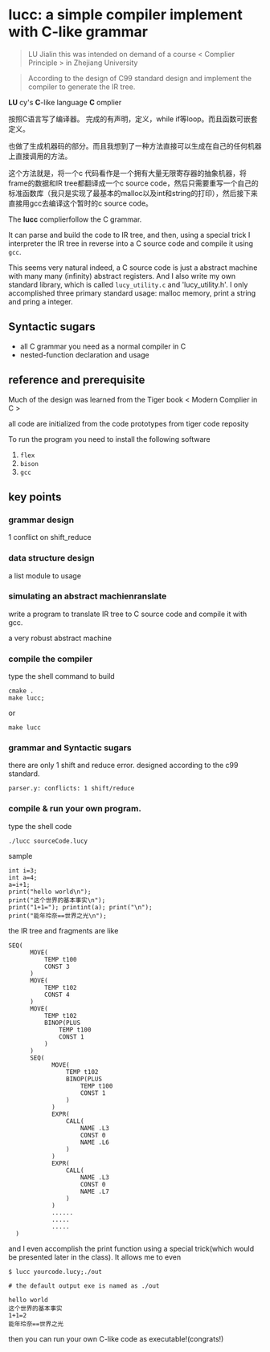 # **lucc**: a simple compiler implement with C-like grammar

> LU Jialin this was intended on demand of a course < Complier Principle > in Zhejiang University

> According to the design of C99 standard design and implement the compiler to generate the IR tree.

**LU** cy's **C**-like language **C** omplier

按照C语言写了编译器。 完成的有声明，定义，while if等loop。而且函数可嵌套定义。

也做了生成机器码的部分。而且我想到了一种方法直接可以生成在自己的任何机器上直接调用的方法。

这个方法就是，将一个c 代码看作是一个拥有大量无限寄存器的抽象机器，将frame的数据和IR tree都翻译成一个c source code，然后只需要重写一个自己的标准函数库（我只是实现了最基本的malloc以及int和string的打印），然后接下来直接用gcc去编译这个暂时的c source code。

The **lucc** complierfollow the C grammar.

It can parse and build the code to IR tree, and then, using a special trick I interpreter the IR tree in reverse into a C source code and compile it using `gcc`.

This seems very natural indeed, a C source code is just a abstract machine with many many (infinity) abstract registers. And I also write my own standard library, which is called `lucy_utility.c` and 'lucy_utility.h'. I only accomplished three primary standard usage: malloc memory, print a string and pring a integer.

## Syntactic sugars

- all C grammar you need as a normal compiler in C
- nested-function declaration and usage

## reference and prerequisite

Much of the design was learned from the Tiger book < Modern Complier in C >

all code are initialized from the code prototypes from tiger code reposity

To run the program you need to install the following software

1. `flex`
2. `bison`
3. `gcc`

## key points

### grammar design

1 conflict on shift_reduce

### data structure design

a list module to usage

### simulating an abstract machienranslate

write a program to translate IR tree to C source code and compile it with gcc.

a very robust abstract machine

### compile the compiler

type the shell command to build

```
cmake .
make lucc;
```

or

```
make lucc
```

### grammar and Syntactic sugars

there are only 1 shift and reduce error. designed according to the c99 standard.

```
parser.y: conflicts: 1 shift/reduce
```

### compile & run your own program.

type the shell code

```
./lucc sourceCode.lucy
```

sample

```
int i=3;
int a=4;
a=i+1;
print("hello world\n");
print("这个世界的基本事实\n");
print("1+1="); printint(a); print("\n");
print("能年玲奈==世界之光\n");
```

the IR tree and fragments are like

```
SEQ(
      MOVE(
          TEMP t100
          CONST 3
      )
      MOVE(
          TEMP t102
          CONST 4
      )
      MOVE(
          TEMP t102
          BINOP(PLUS
              TEMP t100
              CONST 1
          )
      )
      SEQ(
            MOVE(
                TEMP t102
                BINOP(PLUS
                    TEMP t100
                    CONST 1
                )
            )
            EXPR(
                CALL(
                    NAME .L3
                    CONST 0
                    NAME .L6
                )
            )
            EXPR(
                CALL(
                    NAME .L3
                    CONST 0
                    NAME .L7
                )
            )
            ......
            .....
            .....
  )
```

and I even accomplish the print function using a special trick(which would be presented later in the class). It allows me to even

```
$ lucc yourcode.lucy;./out

# the default output exe is named as ./out

hello world
这个世界的基本事实
1+1=2
能年玲奈==世界之光
```

then you can run your own C-like code as executable!(congrats!)
